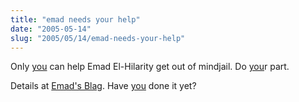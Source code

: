 ```yaml
--- 
title: "emad needs your help"
date: "2005-05-14"
slug: "2005/05/14/emad-needs-your-help"
---
```

Only <a href="http://zork.net/~spork/you.jpg">you</a> can help Emad El-Hilarity get out of mindjail.  Do <a href="http://zork.net/~spork/you.jpg">you</a>r part.

Details at <a href="http://blag.thegrebs.com">Emad's Blag</a>.  Have <a href="http://zork.net/~spork/you.jpg">you</a> done it yet?
